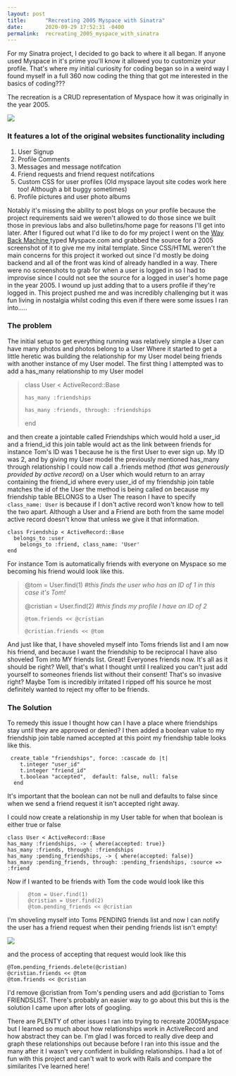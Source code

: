 ```yaml
---
layout: post
title:      "Recreating 2005 Myspace with Sinatra"
date:       2020-09-29 17:52:31 -0400
permalink:  recreating_2005_myspace_with_sinatra
---
```



For my Sinatra project, I decided to go back to where it all began. If anyone used Myspace in it's prime you'll know it allowed you to customize your profile. That's where my initial curiosity for coding began so in a weird way I found myself in a full 360 now coding the thing that got me interested in the basics of coding???

The recreation is a CRUD representation of Myspace how it was originally in the year 2005.

![](https://i.gyazo.com/633ac419b9a7680b486fd301efc58902.jpg)

### It features a lot of the original websites functionality including ###
1. User Signup
2. Profile Comments
3. Messages and message notifcation
4. Friend requests and friend request notifcations
5. Custom CSS for user profiles (Old myspace layout site codes work here too! Although a bit buggy sometimes)
6. Profile pictures and user photo albums

Notably it's missing the ability to post blogs on your profile because the project requirements said we weren't allowed to do those since we built those in previous labs and also bulletins/home page for reasons I'll get into later.
After I figured out what I'd like to do for my project I went on the [Way Back Machine ](https://archive.org/) typed Myspace.com and grabbed the source for a 2005 screenshot of it to give me my inital template. Since CSS/HTML weren't the main concerns for this project it worked out since I'd mostly be doing backend and all of the front was kind of already handled in a way. There were no screenshots to grab for when a user is logged in so I had to improvise since I could not see the source for a logged in user's home page in the year 2005. I wound up just adding that to a users profile if they're logged in.
This project pushed me and was incredibly challenging but it was fun living in nostalgia whilst coding this even if there were some issues I ran into.....


### The problem
The initial setup to get everything running was relatively simple a User can have many photos and photos belong to a User
Where it started to get a little heretic was building the relationship for my User model being friends with another instance of my User model.
The first thing I attempted was to add a has_many relationship to my User model
> class User < ActiveRecord::Base
> 
> `has_many :friendships`
> 
> `has_many :friends, through: :friendships`
> 
> end


and then create a jointable called Friendships which would hold a user_id and a friend_id this join table would act as the link between friends for instance Tom's ID was 1 because he is the first User to ever sign up. My ID was 2, and by giving my User model the previously mentioned has_many through relationship I could now call a .friends method *(that was generously provided by active record)* on a User which would return to an array containing the friend_id where every user_id of my friendship join table matches the id of the User the method is being called on because my friendship table BELONGS to a User
The reason I have to specify `class_name: User` is because if I don't active record won't know how to tell the two apart. Although a User and a Friend are both from the same model active record doesn't know that unless we give it that information.

```
class Friendship < ActiveRecord::Base
  belongs_to :user
	belongs_to :friend, class_name: 'User'
end

```


For instance Tom is automatically friends with everyone on Myspace so me becoming his friend would look like this.

> @tom = User.find(1) *#this finds the user who has an ID of 1 in this case it's Tom!*
> 
> @cristian = User.find(2) *#this finds my profile I have an ID of 2*
> 
> `@tom.friends << @cristian`
> 
> `@cristian.friends << @tom`

And just like that, I have shoveled myself into Toms friends list and I am now his friend, and because I want the friendship to be reciprocal I have also shoveled Tom into MY friends list.
Great! Everyones friends now. It's all as it should be right?
Well, that's what I thought until I realized you can't just add yourself to someones friends list without their consent! That's so invasive right? Maybe Tom is incredibly irritated I ripped off his source he most definitely wanted to reject my offer to be friends.
### The Solution
To remedy this issue I thought how can I have a place where friendships stay until they are approved or denied?
I then added a boolean value to my friendship join table named accepted at this point my friendship table looks like this.
```
 create_table "friendships", force: :cascade do |t|
    t.integer "user_id"
    t.integer "friend_id"
    t.boolean "accepted",  default: false, null: false
  end
```

It's important that the boolean can not be null and defaults to false since when we send a friend request it isn't accepted right away.

I could now create a relationship in my User table for when that boolean is either true or false
```
class User < ActiveRecord::Base
has_many :friendships, -> { where(accepted: true)}
has_many :friends, through: :friendships
has_many :pending_friendships, -> { where(accepted: false)}
has_many :pending_friends, through: :pending_friendships, :source => :friend
```

Now if I wanted to be friends with Tom the code would look like this
> ```
>  @tom = User.find(1)
>  @cristian = User.find(2)
>  @tom.pending_friends << @cristian
> ```
> 
I'm shoveling myself into Toms PENDING friends list and now I can notify the user has a friend request when their pending friends list isn't empty!

![](https://i.gyazo.com/ffec0ed7a7fe1d18c0f021b836a62dfb.mp4http://)


and the process of accepting that request would look like this 

```
@Tom.pending_friends.delete(@cristian)
@cristian.friends << @tom
@tom.friends << @cristian
```

I'd remove @cristian from Tom's pending users and add @cristian to Toms FRIENDSLIST. There's probably an easier way to go about this but this is the solution I came upon after lots of googling.

There are PLENTY of other issues I ran into trying to recreate 2005Myspace but I learned so much about how relationships work in ActiveRecord and how abstract they can be. I'm glad I was forced to really dive deep and graph these relationships out because before I ran into this issue and the many after it I wasn't very confident in building relationships.
I had a lot of fun with this project and can't wait to work with Rails and compare the similarites I've learned here!

